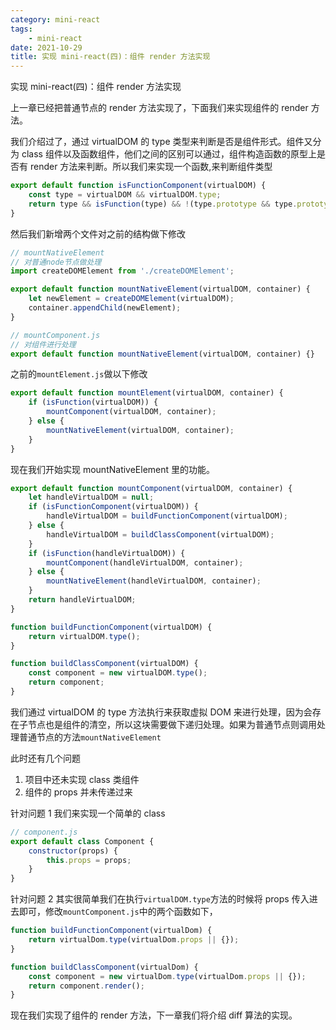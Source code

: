```yaml
---
category: mini-react
tags:
    - mini-react
date: 2021-10-29
title: 实现 mini-react(四)：组件 render 方法实现
---
```


实现 mini-react(四)：组件 render 方法实现

<!-- more -->

上一章已经把普通节点的 render 方法实现了，下面我们来实现组件的 render 方法。

我们介绍过了，通过 virtualDOM 的 type 类型来判断是否是组件形式。组件又分为 class 组件以及函数组件，他们之间的区别可以通过，组件构造函数的原型上是否有 render 方法来判断。所以我们来实现一个函数,来判断组件类型

```js
export default function isFunctionComponent(virtualDOM) {
    const type = virtualDOM && virtualDOM.type;
    return type && isFunction(type) && !(type.prototype && type.prototype.render);
}
```

然后我们新增两个文件对之前的结构做下修改

```js
// mountNativeElement
// 对普通node节点做处理
import createDOMElement from './createDOMElement';

export default function mountNativeElement(virtualDOM, container) {
    let newElement = createDOMElement(virtualDOM);
    container.appendChild(newElement);
}
```

```js
// mountComponent.js
// 对组件进行处理
export default function mountNativeElement(virtualDOM, container) {}
```

之前的`mountElement.js`做以下修改

```js
export default function mountElement(virtualDOM, container) {
    if (isFunction(virtualDOM)) {
        mountComponent(virtualDOM, container);
    } else {
        mountNativeElement(virtualDOM, container);
    }
}
```

现在我们开始实现 mountNativeElement 里的功能。

```js
export default function mountComponent(virtualDOM, container) {
    let handleVirtualDOM = null;
    if (isFunctionComponent(virtualDOM)) {
        handleVirtualDOM = buildFunctionComponent(virtualDOM);
    } else {
        handleVirtualDOM = buildClassComponent(virtualDOM);
    }
    if (isFunction(handleVirtualDOM)) {
        mountComponent(handleVirtualDOM, container);
    } else {
        mountNativeElement(handleVirtualDOM, container);
    }
    return handleVirtualDOM;
}

function buildFunctionComponent(virtualDOM) {
    return virtualDOM.type();
}

function buildClassComponent(virtualDOM) {
    const component = new virtualDOM.type();
    return component;
}
```

我们通过 virtualDOM 的 type 方法执行来获取虚拟 DOM 来进行处理，因为会存在子节点也是组件的清空，所以这块需要做下递归处理。如果为普通节点则调用处理普通节点的方法`mountNativeElement`

此时还有几个问题

1. 项目中还未实现 class 类组件
2. 组件的 props 并未传递过来

针对问题 1 我们来实现一个简单的 class

```js
// component.js
export default class Component {
    constructor(props) {
        this.props = props;
    }
}
```

针对问题 2 其实很简单我们在执行`virtualDOM.type`方法的时候将 props 传入进去即可，修改`mountComponent.js`中的两个函数如下，

```js
function buildFunctionComponent(virtualDom) {
    return virtualDom.type(virtualDom.props || {});
}

function buildClassComponent(virtualDom) {
    const component = new virtualDom.type(virtualDom.props || {});
    return component.render();
}
```

现在我们实现了组件的 render 方法，下一章我们将介绍 diff 算法的实现。
